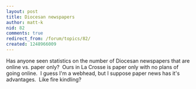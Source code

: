 ```yaml
---
layout: post
title: Diocesan newspapers
author: matt-k
nid: 82
comments: true
redirect_from: /forum/topics/82/
created: 1248966009
---
```

<p>Has anyone seen statistics on the number of Diocesan newspapers that are online vs. paper only?&nbsp; Ours in La Crosse is paper only with no plans of going online.&nbsp; I guess I'm a webhead, but I suppose paper news has it's advantages.&nbsp; Like fire kindling?</p>
